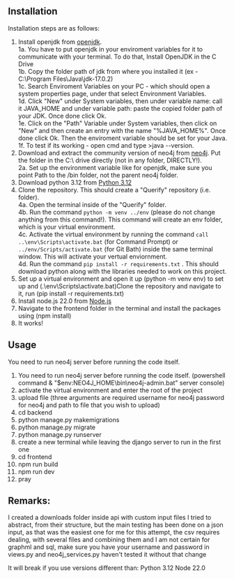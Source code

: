 ## Installation
Installation steps are as follows:
1. Install openjdk from [openjdk](https://www.oracle.com/java/technologies/downloads/#jdk22-windows). <br>
  1a. You have to put openjdk in your enviroment variables for it to communicate with your terminal. To do that, Install OpenJDK in the C Drive <br>
  1b. Copy the folder path of jdk from where you installed it (ex - C:\Program Files\Java\jdk-17.0.2) <br>
  1c. Search Enviroment Variables on your PC - which should open a system properties page, under that select Environment Variables. <br>
  1d. Click "New" under System variables, then under variable name: call it JAVA_HOME and under variable path: paste the copied folder path of your JDK. Once done click Ok. <br>
  1e. Click on the "Path" Variable under System variables, then click on "New" and then create an entry with the name "%JAVA_HOME%". Once done click Ok. Then the enviroment variable should be set for your Java. <br>
  1f. To test if its working - open cmd and type >java --version. <br>
2. Download and extract the community version of neo4j from [neo4j](https://neo4j.com/deployment-center/). Put the folder in the C:\ drive directly (not in any folder, DIRECTLY!). <br>
  2a. Set up the environment variable like for openjdk, make sure you point Path to the /bin folder, not the parent neo4j folder. <br>
3. Download python 3.12 from [Python 3.12](https://www.python.org/downloads/)
4. Clone the repository. This should create a "Querify" repository (i.e. folder). <br>
   4a. Open the terminal inside of the "Querify" folder. <br>
   4b. Run the command `python -m venv ../env` (please do not change anything from this command!). This command will create an env folder, which is your virtual environment. <br>
   4c. Activate the virtual environment by running the command  `call ..\env\Scripts\activate.bat` (for Command Prompt) or `../env/Scripts/activate.bat` (for Git Bath) inside the same terminal window. This will activate your vertual enviornment. <br>
   4d. Run the command `pip install -r requirements.txt` . This should download python along with the libraries needed to work on this project. <br>
5. Set up a virtual environment and open it up (python -m venv env) to set up and (.\env\Scripts\activate.bat)Clone the repository and navigate to it, run (pip install -r requirements.txt)
6. Install node.js 22.0 from [Node.js](https://nodejs.org/en)
7. Navigate to the frontend folder in the terminal and install the packages using (npm install)
8. It works!

## Usage
You need to run neo4j server before running the code itself.

1) You need to run neo4j server before running the code itself. (powershell command & "$env:NEO4J_HOME\bin\neo4j-admin.bat" server console)
2) activate the virtual environment and enter the root of the project
3) upload file (three arguments are required username for neo4j password for neo4j and path to file that you wish to upload)
4) cd backend
5) python manage.py makemigrations
6) python manage.py migrate
7) python manage.py runserver
8) create a new terminal while leaving the django server to run in the first one
9) cd frontend
10) npm run build
11) npm run dev
12) pray

## Remarks:
I created a downloads folder inside api with custom input files I tried to abstract,
from their structure, but the main testing has been done on a json input,
as that was the easiest one for me for this attempt, the csv requires dealing,
with several files and combining them and I am not certain for graphml and sql,
make sure you have your username and password in views.py and neo4j_services.py
haven't tested it without that change

It will break if you use versions different than:
Python 3.12
Node 22.0
